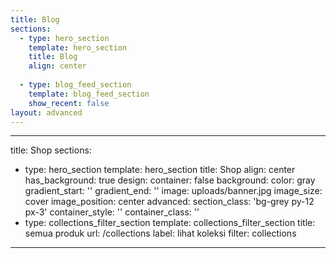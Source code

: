 ```yaml
---
title: Blog
sections:
  - type: hero_section
    template: hero_section
    title: Blog
    align: center
    
  - type: blog_feed_section
    template: blog_feed_section
    show_recent: false
layout: advanced
---
```

---
title: Shop
sections:
  - type: hero_section
    template: hero_section
    title: Shop
    align: center
    has_background: true
    design:
      container: false
      background:
        color: gray
        gradient_start: ''
        gradient_end: ''
        image: uploads/banner.jpg
        image_size: cover
        image_position: center
    advanced:
      section_class: 'bg-grey py-12 px-3'
      container_style: ''
      container_class: ''
  - type: collections_filter_section
    template: collections_filter_section
    title: semua produk
    url: /collections
    label: lihat koleksi
    filter: collections
---
